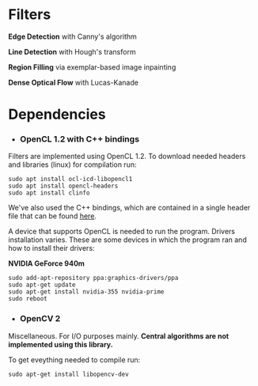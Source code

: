 # Filters

**Edge Detection** with Canny's algorithm

**Line Detection** with Hough's transform

**Region Filling** via exemplar-based image inpainting

**Dense Optical Flow** with Lucas-Kanade


# Dependencies
* ### OpenCL 1.2 with C++ bindings
Filters are implemented using OpenCL 1.2. To download needed headers and libraries (linux) for compilation run:

```shell
sudo apt install ocl-icd-libopencl1
sudo apt install opencl-headers
sudo apt install clinfo
```

We've also used the C++ bindings, which are contained in a single header file that can be found [here](http://github.khronos.org/OpenCL-CLHPP/).

A device that supports OpenCL is needed to run the program. Drivers installation varies. These are some devices in which the program ran and how to install their drivers:

**NVIDIA GeForce 940m**

```shell
sudo add-apt-repository ppa:graphics-drivers/ppa
sudo apt-get update
sudo apt-get install nvidia-355 nvidia-prime
sudo reboot
```


* ### OpenCV 2
Miscellaneous. For I/O purposes mainly. **Central algorithms are not implemented using this library.**

To get eveything needed to compile run:

```shell
sudo apt-get install libopencv-dev
```
